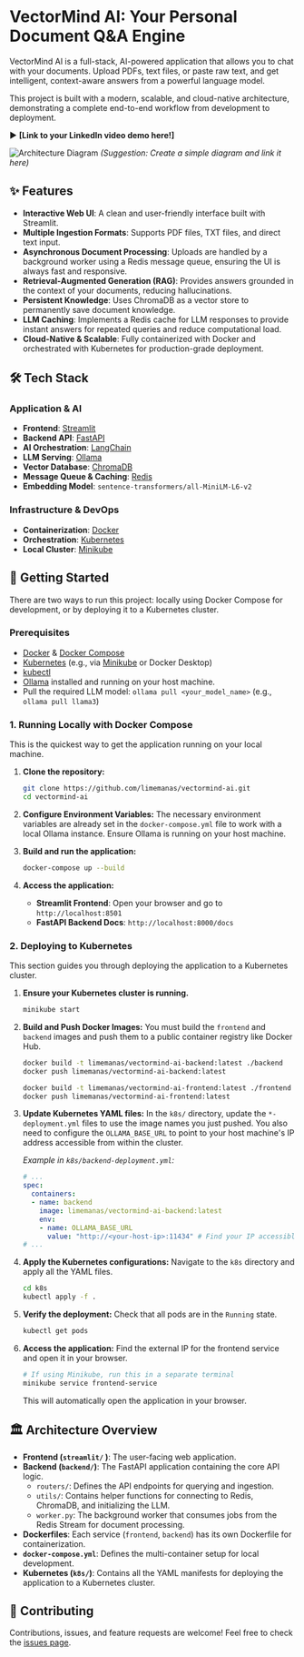 # VectorMind AI: Your Personal Document Q&A Engine

VectorMind AI is a full-stack, AI-powered application that allows you to chat with your documents. Upload PDFs, text files, or paste raw text, and get intelligent, context-aware answers from a powerful language model.

This project is built with a modern, scalable, and cloud-native architecture, demonstrating a complete end-to-end workflow from development to deployment.

▶️ **[Link to your LinkedIn video demo here!]**

![Architecture Diagram](path/to/your/architecture_diagram.png)
*(Suggestion: Create a simple diagram and link it here)*

## ✨ Features

*   **Interactive Web UI**: A clean and user-friendly interface built with Streamlit.
*   **Multiple Ingestion Formats**: Supports PDF files, TXT files, and direct text input.
*   **Asynchronous Document Processing**: Uploads are handled by a background worker using a Redis message queue, ensuring the UI is always fast and responsive.
*   **Retrieval-Augmented Generation (RAG)**: Provides answers grounded in the context of your documents, reducing hallucinations.
*   **Persistent Knowledge**: Uses ChromaDB as a vector store to permanently save document knowledge.
*   **LLM Caching**: Implements a Redis cache for LLM responses to provide instant answers for repeated queries and reduce computational load.
*   **Cloud-Native & Scalable**: Fully containerized with Docker and orchestrated with Kubernetes for production-grade deployment.

## 🛠️ Tech Stack

### Application & AI
*   **Frontend**: [Streamlit](https://streamlit.io/ )
*   **Backend API**: [FastAPI](https://fastapi.tiangolo.com/ )
*   **AI Orchestration**: [LangChain](https://www.langchain.com/ )
*   **LLM Serving**: [Ollama](https://ollama.com/ )
*   **Vector Database**: [ChromaDB](https://www.trychroma.com/ )
*   **Message Queue & Caching**: [Redis](https://redis.io/ )
*   **Embedding Model**: `sentence-transformers/all-MiniLM-L6-v2`

### Infrastructure & DevOps
*   **Containerization**: [Docker](https://www.docker.com/ )
*   **Orchestration**: [Kubernetes](https://kubernetes.io/ )
*   **Local Cluster**: [Minikube](https://minikube.sigs.k8s.io/docs/ )

## 🚀 Getting Started

There are two ways to run this project: locally using Docker Compose for development, or by deploying it to a Kubernetes cluster.

### Prerequisites

*   [Docker](https://docs.docker.com/get-docker/ ) & [Docker Compose](https://docs.docker.com/compose/install/ )
*   [Kubernetes](https://kubernetes.io/docs/setup/ ) (e.g., via [Minikube](https://minikube.sigs.k8s.io/docs/start/ ) or Docker Desktop)
*   [kubectl](https://kubernetes.io/docs/tasks/tools/install-kubectl/ )
*   [Ollama](https://ollama.com/ ) installed and running on your host machine.
*   Pull the required LLM model: `ollama pull <your_model_name>` (e.g., `ollama pull llama3`)

### 1. Running Locally with Docker Compose

This is the quickest way to get the application running on your local machine.

1.  **Clone the repository:**
    ```bash
    git clone https://github.com/limemanas/vectormind-ai.git
    cd vectormind-ai
    ```

2.  **Configure Environment Variables:**
    The necessary environment variables are already set in the `docker-compose.yml` file to work with a local Ollama instance. Ensure Ollama is running on your host machine.

3.  **Build and run the application:**
    ```bash
    docker-compose up --build
    ```

4.  **Access the application:**
    *   **Streamlit Frontend**: Open your browser and go to `http://localhost:8501`
    *   **FastAPI Backend Docs**: `http://localhost:8000/docs`

### 2. Deploying to Kubernetes

This section guides you through deploying the application to a Kubernetes cluster.

1.  **Ensure your Kubernetes cluster is running.**
    ```bash
    minikube start
    ```

2.  **Build and Push Docker Images:**
    You must build the `frontend` and `backend` images and push them to a public container registry like Docker Hub.
    ```bash
    docker build -t limemanas/vectormind-ai-backend:latest ./backend
    docker push limemanas/vectormind-ai-backend:latest

    docker build -t limemanas/vectormind-ai-frontend:latest ./frontend
    docker push limemanas/vectormind-ai-frontend:latest
    ```

3.  **Update Kubernetes YAML files:**
    In the `k8s/` directory, update the `*-deployment.yml` files to use the image names you just pushed. You also need to configure the `OLLAMA_BASE_URL` to point to your host machine's IP address accessible from within the cluster.

    *Example in `k8s/backend-deployment.yml`:*
    ```yaml
    # ...
    spec:
      containers:
      - name: backend
        image: limemanas/vectormind-ai-backend:latest
        env:
        - name: OLLAMA_BASE_URL
          value: "http://<your-host-ip>:11434" # Find your IP accessible from Minikube
    # ...
    ```

4.  **Apply the Kubernetes configurations:**
    Navigate to the `k8s` directory and apply all the YAML files.
    ```bash
    cd k8s
    kubectl apply -f .
    ```

5.  **Verify the deployment:**
    Check that all pods are in the `Running` state.
    ```bash
    kubectl get pods
    ```

6.  **Access the application:**
    Find the external IP for the frontend service and open it in your browser.
    ```bash
    # If using Minikube, run this in a separate terminal
    minikube service frontend-service
    ```
    This will automatically open the application in your browser.

## 🏛️ Architecture Overview

*   **Frontend (`streamlit/` )**: The user-facing web application.
*   **Backend (`backend/`)**: The FastAPI application containing the core API logic.
    *   `routers/`: Defines the API endpoints for querying and ingestion.
    *   `utils/`: Contains helper functions for connecting to Redis, ChromaDB, and initializing the LLM.
    *   `worker.py`: The background worker that consumes jobs from the Redis Stream for document processing.
*   **Dockerfiles**: Each service (`frontend`, `backend`) has its own Dockerfile for containerization.
*   **`docker-compose.yml`**: Defines the multi-container setup for local development.
*   **Kubernetes (`k8s/`)**: Contains all the YAML manifests for deploying the application to a Kubernetes cluster.

## 🤝 Contributing

Contributions, issues, and feature requests are welcome! Feel free to check the [issues page](https://github.com/limemanas/vectormind-ai/issues ).